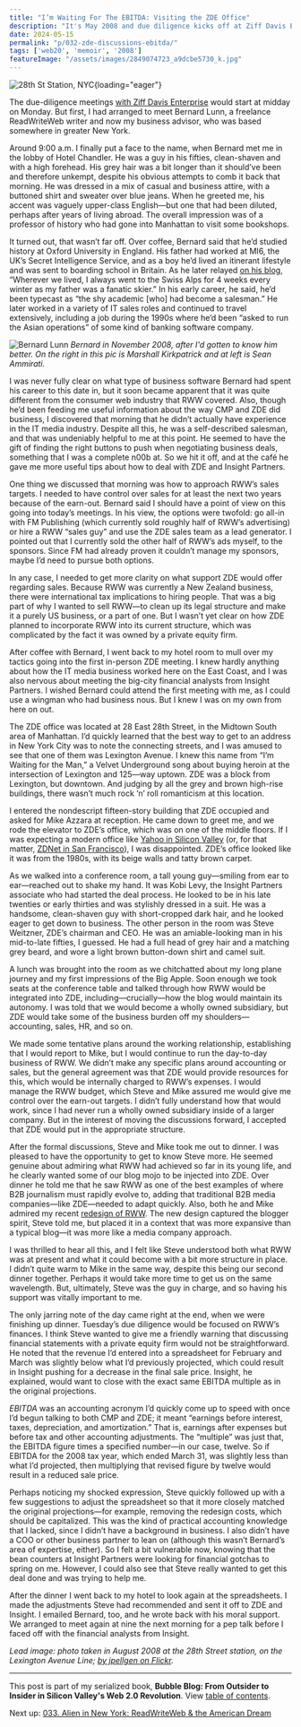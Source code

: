 ```yaml
---
title: "I’m Waiting For The EBITDA: Visiting the ZDE Office"
description: "It's May 2008 and due diligence kicks off at Ziff Davis Enterprise headquarters on 28th St. Before that, I meet my RWW colleague Bernard Lunn for the first time."
date: 2024-05-15
permalink: "p/032-zde-discussions-ebitda/"
tags: ['web20', 'memoir', '2008']
featureImage: "/assets/images/2849074723_a9dcbe5730_k.jpg"
---
```


![28th St Station, NYC](/assets/images/2849074723_a9dcbe5730_k.jpg){loading="eager"}

The due-diligence meetings [with Ziff Davis Enterprise](/p/031-zde-due-diligence-begins/) would start at midday on Monday. But first, I had arranged to meet Bernard Lunn, a freelance ReadWriteWeb writer and now my business advisor, who was based somewhere in greater New York. 

Around 9:00 a.m. I finally put a face to the name, when Bernard met me in the lobby of Hotel Chandler. He was a guy in his fifties, clean-shaven and with a high forehead. His grey hair was a bit longer than it should’ve been and therefore unkempt, despite his obvious attempts to comb it back that morning. He was dressed in a mix of casual and business attire, with a buttoned shirt and sweater over blue jeans. When he greeted me, his accent was vaguely upper-class English—but one that had been diluted, perhaps after years of living abroad. The overall impression was of a professor of history who had gone into Manhattan to visit some bookshops.

It turned out, that wasn’t far off. Over coffee, Bernard said that he’d studied history at Oxford University in England. His father had worked at MI6, the UK’s Secret Intelligence Service, and as a boy he’d lived an itinerant lifestyle and was sent to boarding school in Britain. As he later relayed [on his blog](https://bernardlunn.wordpress.com/about/), “Wherever we lived, I always went to the Swiss Alps for 4 weeks every winter as my father was a fanatic skier.” In his early career, he said, he’d been typecast as “the shy academic [who] had become a salesman.” He later worked in a variety of IT sales roles and continued to travel extensively, including a job during the 1990s where he’d been “asked to run the Asian operations” of some kind of banking software company.

![Bernard Lunn](/assets/images/IMG_0204.jpeg)
*Bernard in November 2008, after I'd gotten to know him better. On the right in this pic is Marshall Kirkpatrick and at left is Sean Ammirati.*

I was never fully clear on what type of business software Bernard had spent his career to this date in, but it soon became apparent that it was quite different from the consumer web industry that RWW covered. Also, though he’d been feeding me useful information about the way CMP and ZDE did business, I discovered that morning that he didn’t actually have experience in the IT media industry. Despite all this, he was a self-described salesman, and that was undeniably helpful to me at this point. He seemed to have the gift of finding the right buttons to push when negotiating business deals, something that I was a complete n00b at. So we hit it off, and at the café he gave me more useful tips about how to deal with ZDE and Insight Partners.

One thing we discussed that morning was how to approach RWW’s sales targets. I needed to have control over sales for at least the next two years because of the earn-out. Bernard said I should have a point of view on this going into today’s meetings. In his view, the options were twofold: go all-in with FM Publishing (which currently sold roughly half of RWW’s advertising) or hire a RWW “sales guy” and use the ZDE sales team as a lead generator. I pointed out that I currently sold the other half of RWW’s ads myself, to the sponsors. Since FM had already proven it couldn’t manage my sponsors, maybe I’d need to pursue both options. 

In any case, I needed to get more clarity on what support ZDE would offer regarding sales. Because RWW was currently a New Zealand business, there were international tax implications to hiring people. That was a big part of why I wanted to sell RWW—to clean up its legal structure and make it a purely US business, or a part of one. But I wasn’t yet clear on how ZDE planned to incorporate RWW into its current structure, which was complicated by the fact it was owned by a private equity firm.

After coffee with Bernard, I went back to my hotel room to mull over my tactics going into the first in-person ZDE meeting. I knew hardly anything about how the IT media business worked here on the East Coast, and I was also nervous about meeting the big-city financial analysts from Insight Partners. I wished Bernard could attend the first meeting with me, as I could use a wingman who had business nous. But I knew I was on my own from here on out.



The ZDE office was located at 28 East 28th Street, in the Midtown South area of Manhattan. I’d quickly learned that the best way to get to an address in New York City was to note the connecting streets, and I was amused to see that one of them was Lexington Avenue. I knew this name from “I’m Waiting for the Man,” a Velvet Underground song about buying heroin at the intersection of Lexington and 125—way uptown. ZDE was a block from Lexington, but downtown. And judging by all the grey and brown high-rise buildings, there wasn’t much rock ’n’ roll romanticism at this location.

I entered the nondescript fifteen-story building that ZDE occupied and asked for Mike Azzara at reception. He came down to greet me, and we rode the elevator to ZDE’s office, which was on one of the middle floors. If I was expecting a modern office like [Yahoo in Silicon Valley](/p/009-richard-goes-to-yahoo) (or, for that matter, [ZDNet in San Francisco](/p/011-the-web-20-illuminati/)), I was disappointed. ZDE’s office looked like it was from the 1980s, with its beige walls and tatty brown carpet. 

As we walked into a conference room, a tall young guy—smiling from ear to ear—reached out to shake my hand. It was Kobi Levy, the Insight Partners associate who had started the deal process. He looked to be in his late twenties or early thirties and was stylishly dressed in a suit. He was a handsome, clean-shaven guy with short-cropped dark hair, and he looked eager to get down to business. The other person in the room was Steve Weitzner, ZDE’s chairman and CEO. He was an amiable-looking man in his mid-to-late fifties, I guessed. He had a full head of grey hair and a matching grey beard, and wore a light brown button-down shirt and camel suit.

A lunch was brought into the room as we chitchatted about my long plane journey and my first impressions of the Big Apple. Soon enough we took seats at the conference table and talked through how RWW would be integrated into ZDE, including—crucially—how the blog would maintain its autonomy. I was told that we would become a wholly owned subsidiary, but ZDE would take some of the business burden off my shoulders—accounting, sales, HR, and so on.

We made some tentative plans around the working relationship, establishing that I would report to Mike, but I would continue to run the day-to-day business of RWW. We didn’t make any specific plans around accounting or sales, but the general agreement was that ZDE would provide resources for this, which would be internally charged to RWW’s expenses. I would manage the RWW budget, which Steve and Mike assured me would give me control over the earn-out targets. I didn’t fully understand how that would work, since I had never run a wholly owned subsidiary inside of a larger company. But in the interest of moving the discussions forward, I accepted that ZDE would put in the appropriate structure.

After the formal discussions, Steve and Mike took me out to dinner. I was pleased to have the opportunity to get to know Steve more. He seemed genuine about admiring what RWW had achieved so far in its young life, and he clearly wanted some of our blog mojo to be injected into ZDE. Over dinner he told me that he saw RWW as one of the best examples of where B2B journalism must rapidly evolve to, adding that traditional B2B media companies—like ZDE—needed to adapt quickly. Also, both he and Mike admired my recent [redesign of RWW](/p/026-rww-redesign-2007-crunchies/). The new design captured the blogger spirit, Steve told me, but placed it in a context that was more expansive than a typical blog—it was more like a media company approach. 

I was thrilled to hear all this, and I felt like Steve understood both what RWW was at present and what it could become with a bit more structure in place. I didn’t quite warm to Mike in the same way, despite this being our second dinner together. Perhaps it would take more time to get us on the same wavelength. But, ultimately, Steve was the guy in charge, and so having his support was vitally important to me.

The only jarring note of the day came right at the end, when we were finishing up dinner. Tuesday’s due diligence would be focused on RWW’s finances. I think Steve wanted to give me a friendly warning that discussing financial statements with a private equity firm would not be straightforward. He noted that the revenue I’d entered into a spreadsheet for February and March was slightly below what I’d previously projected, which could result in Insight pushing for a decrease in the final sale price. Insight, he explained, would want to close with the exact same EBITDA multiple as in the original projections. 

*EBITDA* was an accounting acronym I’d quickly come up to speed with once I’d begun talking to both CMP and ZDE; it meant “earnings before interest, taxes, depreciation, and amortization.” That is, earnings after expenses but before tax and other accounting adjustments. The “multiple” was just that, the EBITDA figure times a specified number—in our case, twelve. So if EBITDA for the 2008 tax year, which ended March 31, was slightly less than what I’d projected, then multiplying that revised figure by twelve would result in a reduced sale price.

Perhaps noticing my shocked expression, Steve quickly followed up with a few suggestions to adjust the spreadsheet so that it more closely matched the original projections—for example, removing the redesign costs, which should be capitalized. This was the kind of practical accounting knowledge that I lacked, since I didn’t have a background in business. I also didn’t have a COO or other business partner to lean on (although this wasn’t Bernard’s area of expertise, either). So I felt a bit vulnerable now, knowing that the bean counters at Insight Partners were looking for financial gotchas to spring on me. However, I could also see that Steve really wanted to get this deal done and was trying to help me.

After the dinner I went back to my hotel to look again at the spreadsheets. I made the adjustments Steve had recommended and sent it off to ZDE and Insight. I emailed Bernard, too, and he wrote back with his moral support. We arranged to meet again at nine the next morning for a pep talk before I faced off with the financial analysts from Insight.

*Lead image: photo taken in August 2008 at the 28th Street station, on the Lexington Avenue Line; [by jpellgen on Flickr](https://www.flickr.com/photos/jpellgen/2849074723/).*

* * *

This post is part of my serialized book, **Bubble Blog: From Outsider to Insider in Silicon Valley's Web 2.0 Revolution**. View [table of contents](/p/roadmap-bubbleblog/).

Next up: [033. Alien in New York: ReadWriteWeb & the American Dream](/p/033-rww-american-dream-2008/)